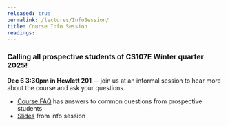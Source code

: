 ```yaml
---
released: true
permalink: /lectures/InfoSession/
title: Course Info Session
readings:
---
```


### Calling all prospective students of CS107E Winter quarter 2025!

__Dec 6 3:30pm in Hewlett 201__ -- join us at an informal session to hear more about the course and ask your questions.

+ [Course FAQ](https://cs107e.stanford.edu) has answers to common questions from prospective students
+ [Slides](slides.pdf) from info session
